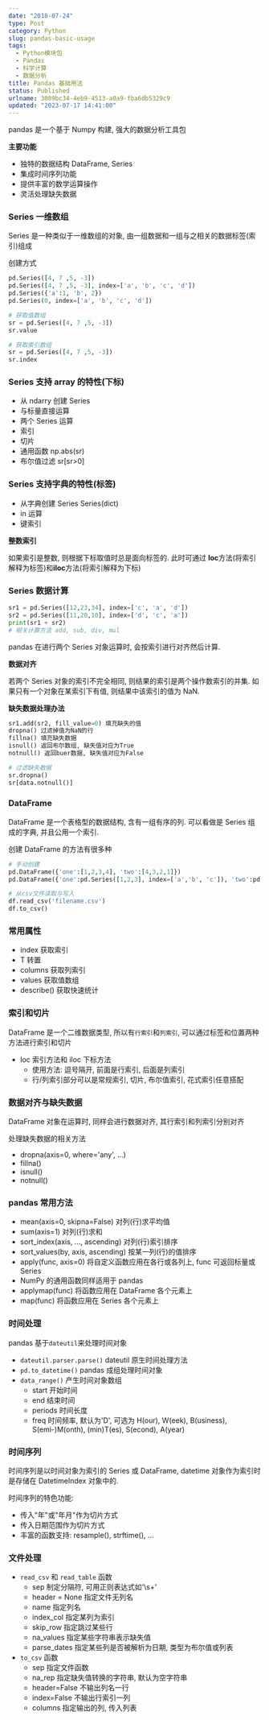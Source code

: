 ```yaml
---
date: "2018-07-24"
type: Post
category: Python
slug: pandas-basic-usage
tags:
  - Python模块包
  - Pandas
  - 科学计算
  - 数据分析
title: Pandas 基础用法
status: Published
urlname: 3009bc34-4eb9-4513-a0a9-fba6db5329c9
updated: "2023-07-17 14:41:00"
---
```


pandas 是一个基于 Numpy 构建, 强大的数据分析工具包

**主要功能**

- 独特的数据结构 DataFrame, Series
- 集成时间序列功能
- 提供丰富的数学运算操作
- 灵活处理缺失数据

### Series 一维数组

Series 是一种类似于一维数组的对象, 由一组数据和一组与之相关的数据标签(索引)组成

创建方式

```python
pd.Series([4, 7 ,5, -3])
pd.Series([4, 7 ,5, -3], index=['a', 'b', 'c', 'd'])
pd.Series({'a':1, 'b', 2})
pd.Series(0, index=['a', 'b', 'c', 'd'])

# 获取值数组
sr = pd.Series([4, 7 ,5, -3])
sr.value

# 获取索引数组
sr = pd.Series([4, 7 ,5, -3])
sr.index

```

### Series 支持 array 的特性(下标)

- 从 ndarry 创建 Series
- 与标量直接运算
- 两个 Series 运算
- 索引
- 切片
- 通用函数 np.abs(sr)
- 布尔值过滤 sr[sr>0]

### Series 支持字典的特性(标签)

- 从字典创建 Series Series(dict)
- in 运算
- 键索引

**整数索引**

如果索引是整数, 则根据下标取值时总是面向标签的.
此时可通过 **loc**方法(将索引解释为标签)和**iloc**方法(将索引解释为下标)

### Series 数据计算

```python
sr1 = pd.Series([12,23,34], index=['c', 'a', 'd'])
sr2 = pd.Series([11,20,10], index=['d', 'c', 'a'])
print(sr1 + sr2)
# 相关计算方法 add, sub, div, mul

```

pandas 在进行两个 Series 对象运算时, 会按索引进行对齐然后计算.

**数据对齐**

若两个 Series 对象的索引不完全相同, 则结果的索引是两个操作数索引的并集. 如果只有一个对象在某索引下有值, 则结果中该索引的值为 NaN.

**缺失数据处理办法**

```python
sr1.add(sr2, fill_value=0) 填充缺失的值
dropna() 过滤掉值为NaN的行
fillna() 填充缺失数据
isnull() 返回布尔数组, 缺失值对应为True
notnull() 返回buer数据, 缺失值对应为False

# 过滤缺失数据
sr.dropna()
sr[data.notnull()]

```

### DataFrame

DataFrame 是一个表格型的数据结构, 含有一组有序的列. 可以看做是 Series 组成的字典, 并且公用一个索引.

创建 DataFrame 的方法有很多种

```python
# 手动创建
pd.DataFrame({'one':[1,2,3,4], 'two':[4,3,2,1]})
pd.DataFrame({'one':pd.Series([1,2,3], index=['a','b', 'c']), 'two':pd.Series([1,2,3,4], index=['a','b','c','d'])

# 从csv文件读取与写入
df.read_csv('filename.csv')
df.to_csv()

```

### 常用属性

- index 获取索引
- T 转置
- columns 获取列索引
- values 获取值数组
- describe() 获取快速统计

### 索引和切片

DataFrame 是一个二维数据类型, 所以有`行索引`和`列索引`, 可以通过标签和位置两种方法进行索引和切片

- loc 索引方法和 iloc 下标方法
  - 使用方法: 逗号隔开, 前面是行索引, 后面是列索引
  - 行/列索引部分可以是常规索引, 切片, 布尔值索引, 花式索引任意搭配

### 数据对齐与缺失数据

DataFrame 对象在运算时, 同样会进行数据对齐, 其行索引和列索引分别对齐

处理缺失数据的相关方法

- dropna(axis=0, where='any', ...)
- fillna()
- isnull()
- notnull()

### pandas 常用方法

- mean(axis=0, skipna=False) 对列(行)求平均值
- sum(axis=1) 对列(行)求和
- sort_index(axis, ..., ascending) 对列(行)索引排序
- sort_values(by, axis, ascending) 按某一列(行)的值排序
- apply(func, axis=0) 将自定义函数应用在各行或各列上, func 可返回标量或 Series
- NumPy 的通用函数同样适用于 pandas
- applymap(func) 将函数应用在 DataFrame 各个元素上
- map(func) 将函数应用在 Series 各个元素上

### 时间处理

pandas 基于`dateutil`来处理时间对象

- `dateutil.parser.parse()` dateutil 原生时间处理方法
- `pd.to_datetime()` pandas 成组处理时间对象
- `data_range()` 产生时间对象数组
  - start 开始时间
  - end 结束时间
  - periods 时间长度
  - freq 时间频率, 默认为'D', 可选为 H(our), W(eek), B(usiness), S(emi-)M(onth), (min)T(es), S(econd), A(year)

### 时间序列

时间序列是以时间对象为索引的 Series 或 DataFrame, datetime 对象作为索引时是存储在 DatetimeIndex 对象中的.

时间序列的特色功能:

- 传入"年"或"年月"作为切片方式
- 传入日期范围作为切片方式
- 丰富的函数支持: resample(), strftime(), ...

### 文件处理

- `read_csv` 和 `read_table` 函数
  - sep 制定分隔符, 可用正则表达式如'\s+'
  - header = None 指定文件无列名
  - name 指定列名
  - index_col 指定某列为索引
  - skip_row 指定跳过某些行
  - na_values 指定某些字符串表示缺失值
  - parse_dates 指定某些列是否被解析为日期, 类型为布尔值或列表
- `to_csv` 函数
  - sep 指定文件函数
  - na_rep 指定缺失值转换的字符串, 默认为空字符串
  - header=False 不输出列名一行
  - index=False 不输出行索引一列
  - columns 指定输出的列, 传入列表

